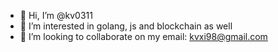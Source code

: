 - 👋 Hi, I’m @kv0311
- 👀 I’m interested in golang, js and blockchain as well
- 💞️ I’m looking to collaborate on my email: kvxi98@gmail.com

<!---
kv0311/kv0311 is a ✨ special ✨ repository because its `README.md` (this file) appears on your GitHub profile.
You can click the Preview link to take a look at your changes.
--->
